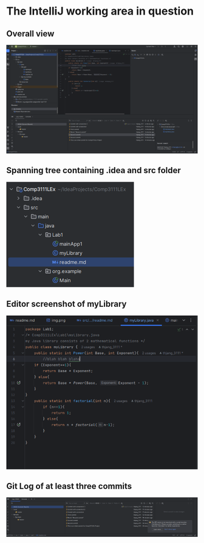# The IntelliJ working area in question

## Overall view
![img.png](../../../../img.png)

## Spanning tree containing .idea and src folder
![spanning_tree.png](../../../../spanning_tree.png)

## Editor screenshot of myLibrary
![editor_myLibrary.png](../../../../editor_myLibrary.png)

## Git Log of at least three commits
![git_log_commits_3.png](../../../../git_log_commits_3.png)


